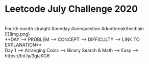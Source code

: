 # Leetcode July Challenge 2020
<br/>
Fourth month straight #oneday #onequestion #dontbreakthechain
<br/>
![](img.png)
<br/>
**DAY -->  PROBLEM  -->  CONCEPT -->  DIFFICULTY   -->  LINK TO EXPLANATION** <br/>
Day 1 --> Arranging Coins --> Binary Search & Math  --> Easy --> https://bit.ly/3giJKG6 <br/>
